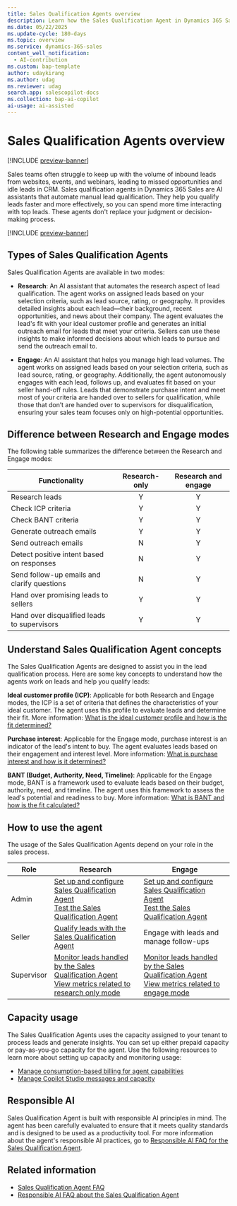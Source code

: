 ```yaml
---
title: Sales Qualification Agents overview
description: Learn how the Sales Qualification Agent in Dynamics 365 Sales can be your personal assistant in qualifying leads and improving sales outcomes.
ms.date: 05/22/2025
ms.update-cycle: 180-days
ms.topic: overview
ms.service: dynamics-365-sales
content_well_notification:
  - AI-contribution
ms.custom: bap-template
author: udaykirang
ms.author: udag
ms.reviewer: udag
search.app: salescopilot-docs
ms.collection: bap-ai-copilot
ai-usage: ai-assisted
---
```


# Sales Qualification Agents overview

[!INCLUDE [preview-banner](~/../shared-content/shared/preview-includes/preview-banner.md)]

Sales teams often struggle to keep up with the volume of inbound leads from websites, events, and webinars, leading to missed opportunities and idle leads in CRM. Sales qualification agents in Dynamics 365 Sales are AI assistants that automate manual lead qualification. They help you qualify leads faster and more effectively, so you can spend more time interacting with top leads. These agents don't replace your judgment or decision-making process.

[!INCLUDE [preview-banner](~/../shared-content/shared/preview-includes/preview-note-d365.md)]

## Types of Sales Qualification Agents

Sales Qualification Agents are available in two modes:

- **Research**: An AI assistant that automates the research aspect of lead qualification. The agent works on assigned leads based on your selection criteria, such as lead source, rating, or geography. It provides detailed insights about each lead&mdash;their background, recent opportunities, and news about their company. The agent evaluates the lead's fit with your ideal customer profile and generates an initial outreach email for leads that meet your criteria. Sellers can use these insights to make informed decisions about which leads to pursue and send the outreach email to.

- **Engage**: An AI assistant that helps you manage high lead volumes. The agent works on assigned leads based on your selection criteria, such as lead source, rating, or geography. Additionally, the agent autonomously engages with each lead, follows up, and evaluates fit based on your seller hand-off rules. Leads that demonstrate purchase intent and meet most of your criteria are handed over to sellers for qualification, while those that don’t are handed over to supervisors for disqualification, ensuring your sales team focuses only on high-potential opportunities.  

## Difference between Research and Engage modes

The following table summarizes the difference between the Research and Engage modes:

| Functionality                              | Research-only | Research and engage |
|--------------------------------------------|:--------:|:------:|
| Research leads                             |    Y     |   Y    |
| Check ICP criteria                         |    Y     |   Y    |
| Check BANT criteria                        |    Y     |   Y    |
| Generate outreach emails                   |    Y     |   Y    |
| Send outreach emails                       |    N     |   Y    |
| Detect positive intent based on responses  |    N     |   Y    |
| Send follow-up emails and clarify questions|    N     |   Y    |
| Hand over promising leads to sellers       |    Y     |   Y    |
| Hand over disqualified leads to supervisors|    Y     |   Y    |


## Understand Sales Qualification Agent concepts

The Sales Qualification Agents are designed to assist you in the lead qualification process. Here are some key concepts to understand how the agents work on leads and help you qualify leads:

**Ideal customer profile (ICP)**: Applicable for both Research and Engage modes, the ICP is a set of criteria that defines the characteristics of your ideal customer. The agent uses this profile to evaluate leads and determine their fit. More information: [What is the ideal customer profile and how is the fit determined?](sales-qualification-agent-concepts.md#what-is-the-ideal-customer-profile-and-how-is-the-fit-determined)

**Purchase interest**: Applicable for the Engage mode, purchase interest is an indicator of the lead's intent to buy. The agent evaluates leads based on their engagement and interest level. More information: [What is purchase interest and how is it determined?](sales-qualification-agent-concepts.md#what-is-purchase-interest-and-how-is-it-determined)

**BANT (Budget, Authority, Need, Timeline)**: Applicable for the Engage mode, BANT is a framework used to evaluate leads based on their budget, authority, need, and timeline. The agent uses this framework to assess the lead's potential and readiness to buy. More information: [What is BANT and how is the fit calculated?](sales-qualification-agent-concepts.md#what-is-bant-and-how-is-the-fit-calculated)

## How to use the agent

The usage of the Sales Qualification Agents depend on your role in the sales process.  

| Role | Research | Engage |
|------|----------|--------|
| Admin | [Set up and configure Sales Qualification Agent](configure-sales-qualification-agent.md)<br>[Test the Sales Qualification Agent](test-sales-qualification-agent.md) | [Set up and configure Sales Qualification Agent](configure-sales-qualification-agent.md)<br>[Test the Sales Qualification Agent](test-sales-qualification-agent.md) |
| Seller | [Qualify leads with the Sales Qualification Agent](use-sales-qualification-agent.md) | Engage with leads and manage follow-ups |
| Supervisor | [Monitor leads handled by the Sales Qualification Agent](monitor-leads-by-sales-qualification-agent.md) <br> [View metrics related to research only mode](monitor-leads-by-sales-qualification-agent.md#view-metrics-related-to-research-only-mode) | [Monitor leads handled by the Sales Qualification Agent](monitor-leads-by-sales-qualification-agent.md)<br> [View metrics related to engage mode](monitor-leads-by-sales-qualification-agent.md#view-metrics-related-to-engage-mode) |

## Capacity usage

The Sales Qualification Agents uses the capacity assigned to your tenant to process leads and generate insights. You can set up either prepaid capacity or pay-as-you-go capacity for the agent. Use the following resources to learn more about setting up capacity and monitoring usage:  

- [Manage consumption-based billing for agent capabilities](copilot-consumption-based-billing.md)
- [Manage Copilot Studio messages and capacity](/power-platform/admin/manage-copilot-studio-messages-capacity?tabs=new)

## Responsible AI

Sales Qualification Agent is built with responsible AI principles in mind. The agent has been carefully evaluated to ensure that it meets quality standards and is designed to be used as a productivity tool. For more information about the agent's responsible AI practices, go to [Responsible AI FAQ for the Sales Qualification Agent](faqs-sales-qualification-agent.md).

## Related information

- [Sales Qualification Agent FAQ](sales-qualification-agent-faq.md)
- [Responsible AI FAQ about the Sales Qualification Agent](faqs-sales-qualification-agent.md)
